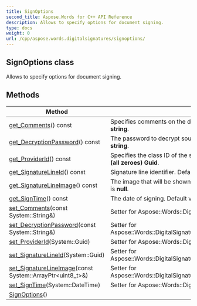 ```yaml
---
title: SignOptions
second_title: Aspose.Words for C++ API Reference
description: Allows to specify options for document signing. 
type: docs
weight: 0
url: /cpp/aspose.words.digitalsignatures/signoptions/
---
```

## SignOptions class


Allows to specify options for document signing. 

## Methods

| Method | Description |
| --- | --- |
| [get_Comments](./get_comments/)() const | Specifies comments on the digital signature. Default value is **empty string**.  |
| [get_DecryptionPassword](./get_decryptionpassword/)() const | The password to decrypt source document. Default value is **empty string**.  |
| [get_ProviderId](./get_providerid/)() const | Specifies the class ID of the signature provider. Default value is **Empty (all zeroes) Guid**.  |
| [get_SignatureLineId](./get_signaturelineid/)() const | Signature line identifier. Default value is **Empty (all zeroes) Guid**.  |
| [get_SignatureLineImage](./get_signaturelineimage/)() const | The image that will be shown in associated SignatureLine. Default value is **null**.  |
| [get_SignTime](./get_signtime/)() const | The date of signing. Default value is **current time** (Now).  |
| [set_Comments](./set_comments/)(const System::String\&) | Setter for Aspose::Words::DigitalSignatures::SignOptions::get_Comments.  |
| [set_DecryptionPassword](./set_decryptionpassword/)(const System::String\&) | Setter for Aspose::Words::DigitalSignatures::SignOptions::get_DecryptionPassword.  |
| [set_ProviderId](./set_providerid/)(System::Guid) | Setter for Aspose::Words::DigitalSignatures::SignOptions::get_ProviderId.  |
| [set_SignatureLineId](./set_signaturelineid/)(System::Guid) | Setter for Aspose::Words::DigitalSignatures::SignOptions::get_SignatureLineId.  |
| [set_SignatureLineImage](./set_signaturelineimage/)(const System::ArrayPtr\<uint8_t\>\&) | Setter for Aspose::Words::DigitalSignatures::SignOptions::get_SignatureLineImage.  |
| [set_SignTime](./set_signtime/)(System::DateTime) | Setter for Aspose::Words::DigitalSignatures::SignOptions::get_SignTime.  |
| [SignOptions](./signoptions/)() |  |
